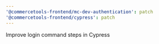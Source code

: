 ```yaml
---
'@commercetools-frontend/mc-dev-authentication': patch
'@commercetools-frontend/cypress': patch
---
```


Improve login command steps in Cypress

